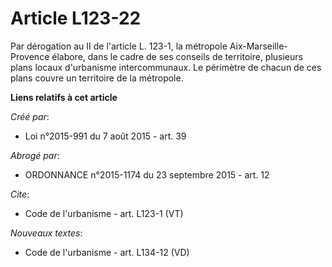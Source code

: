 # Article L123-22

Par dérogation au II de l'article L. 123-1, la métropole Aix-Marseille-Provence élabore, dans le cadre de ses conseils de
territoire, plusieurs plans locaux d'urbanisme intercommunaux. Le périmètre de chacun de ces plans couvre un territoire de la
métropole.

**Liens relatifs à cet article**

_Créé par_:

  - Loi n°2015-991 du 7 août 2015 - art. 39

_Abrogé par_:

  - ORDONNANCE n°2015-1174 du 23 septembre 2015 - art. 12

_Cite_:

  - Code de l'urbanisme - art. L123-1 (VT)

_Nouveaux textes_:

  - Code de l'urbanisme - art. L134-12 (VD)
